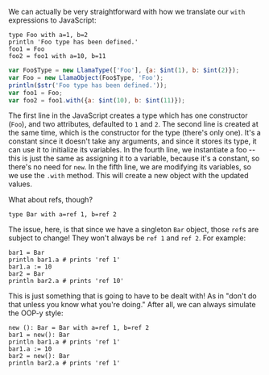 We can actually be very straightforward with how we translate our `with` expressions to JavaScript:

```
type Foo with a=1, b=2
println 'Foo type has been defined.'
foo1 = Foo
foo2 = foo1 with a=10, b=11
```

```javascript
var Foo$Type = new LlamaType(['Foo'], {a: $int(1), b: $int(2)});
var Foo = new LlamaObject(Foo$Type, 'Foo');
println($str('Foo type has been defined.'));
var foo1 = Foo;
var foo2 = foo1.with({a: $int(10), b: $int(11)});
```

The first line in the JavaScript creates a type which has one constructor (`Foo`), and two attributes, defaulted to `1` and `2`. The second line is created at the same time, which is the constructor for the type (there's only one). It's a constant since it doesn't take any arguments, and since it stores its type, it can use it to initialize its variables. In the fourth line, we instantiate a foo -- this is just the same as assigning it to a variable, because it's a constant, so there's no need for `new`. In the fifth line, we are modifying its variables, so we use the `.with` method. This will create a new object with the updated values.

What about refs, though?

```
type Bar with a=ref 1, b=ref 2
```

The issue, here, is that since we have a singleton `Bar` object, those `ref`s are subject to change! They won't always be `ref 1` and `ref 2`. For example:

```
bar1 = Bar
println bar1.a # prints 'ref 1'
bar1.a := 10
bar2 = Bar
println bar2.a # prints 'ref 10'
```

This is just something that is going to have to be dealt with! As in "don't do that unless you know what you're doing." After all, we can always simulate the OOP-y style:

```
new (): Bar = Bar with a=ref 1, b=ref 2
bar1 = new(): Bar
println bar1.a # prints 'ref 1'
bar1.a := 10
bar2 = new(): Bar
println bar2.a # prints 'ref 1'
```
